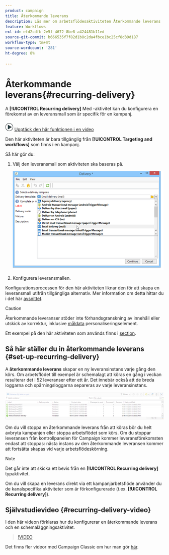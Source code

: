 ```yaml
---
product: campaign
title: Återkommande leverans
description: Läs mer om arbetsflödesaktiviteten Återkommande leverans
feature: Workflows
exl-id: efd2cdfb-2e5f-4672-8be8-a424481b11ed
source-git-commit: b666535f7f82d1b8c2da4fbce1bc25cf8d39d187
workflow-type: tm+mt
source-wordcount: '281'
ht-degree: 8%

---
```


# Återkommande leverans{#recurring-delivery}

A **[!UICONTROL Recurring delivery]** Med -aktivitet kan du konfigurera en förekomst av en leveransmall som är specifik för en kampanj.

![](assets/do-not-localize/how-to-video.png) [Upptäck den här funktionen i en video](#recurring-delivery-video)

Den här aktiviteten är bara tillgänglig från **[!UICONTROL Targeting and workflows]** som finns i en kampanj.

Så här gör du:

1. Välj den leveransmall som aktiviteten ska baseras på.

   ![](assets/recurring_delivery_001.png)

1. Konfigurera leveransmallen.

Konfigurationsprocessen för den här aktiviteten liknar den för att skapa en leveransmall utifrån tillgängliga alternativ. Mer information om detta hittar du i det här [avsnittet](../../delivery/using/about-templates.md).

>[!CAUTION]
>
>Återkommande leveranser stöder inte förhandsgranskning av innehåll eller utskick av korrektur, inklusive [måldata](../../workflow/using/data-life-cycle.md#target-data) personaliseringselement.

Ett exempel på den här aktiviteten som används finns i [section](sending-a-birthday-email.md#creating-a-recurring-delivery-in-a-targeting-workflow).

## Så här ställer du in återkommande leverans {#set-up-recurring-delivery}

A **återkommande leverans** skapar en ny leveransinstans varje gång den körs. Om arbetsflödet till exempel är schemalagt att köras en gång i veckan resulterar det i 52 leveranser efter ett år. Det innebär också att de breda loggarna och spårningsloggarna separeras av varje leveransinstans.

![Återkommande leverans](assets/delivery_recurring.jpg)

Om du vill stoppa en återkommande leverans från att köras bör du helt avbryta kampanjen eller stoppa arbetsflödet som körs. Om du stoppar leveransen från kontrollpanelen för Campaign kommer leveransförekomsten endast att stoppas: nästa instans av den återkommande leveransen kommer att fortsätta skapas vid varje arbetsflödeskörning.

>[!NOTE]
>
>Det går inte att skicka ett bevis från en **[!UICONTROL Recurring delivery]** typaktivitet.
> 
>Om du vill skapa en leverans direkt via ett kampanjarbetsflöde använder du de kanalspecifika aktiviteter som är förkonfigurerade (t.ex. **[!UICONTROL Recurring delivery]**).

## Självstudievideo {#recurring-delivery-video}

I den här videon förklaras hur du konfigurerar en återkommande leverans och en schemaläggningsaktivitet.

>[!VIDEO](https://video.tv.adobe.com/v/25040?quality=12)

Det finns fler videor med Campaign Classic om hur man gör [här](https://experienceleague.adobe.com/docs/campaign-classic-learn/tutorials/overview.html?lang=sv).

